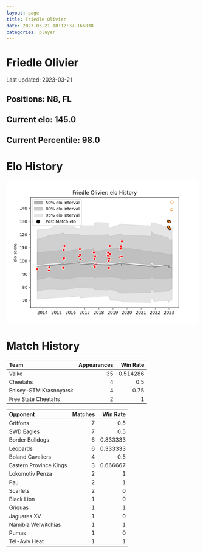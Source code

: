 ```yaml
---  
layout: page  
title: Friedle Olivier  
date: 2023-03-21 18:12:37.166838  
categories: player  
---
```

# Friedle Olivier


Last updated: 2023-03-21
## Positions: N8, FL

## Current elo: 145.0

## Current Percentile: 98.0

# Elo History


![elo history](history_FriedleOlivier.png)
# Match History


| Team                   |   Appearances |   Win Rate |
|:-----------------------|--------------:|-----------:|
| Valke                  |            35 |   0.514286 |
| Cheetahs               |             4 |   0.5      |
| Enisey-STM Krasnoyarsk |             4 |   0.75     |
| Free State Cheetahs    |             2 |   1        |

| Opponent               |   Matches |   Win Rate |
|:-----------------------|----------:|-----------:|
| Griffons               |         7 |   0.5      |
| SWD Eagles             |         7 |   0.5      |
| Border Bulldogs        |         6 |   0.833333 |
| Leopards               |         6 |   0.333333 |
| Boland Cavaliers       |         4 |   0.5      |
| Eastern Province Kings |         3 |   0.666667 |
| Lokomotiv Penza        |         2 |   1        |
| Pau                    |         2 |   1        |
| Scarlets               |         2 |   0        |
| Black Lion             |         1 |   0        |
| Griquas                |         1 |   1        |
| Jaguares XV            |         1 |   0        |
| Namibia Welwitchias    |         1 |   1        |
| Pumas                  |         1 |   0        |
| Tel-Aviv Heat          |         1 |   1        |